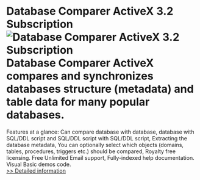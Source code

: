 # Database Comparer ActiveX 3.2 Subscription<br />![Database Comparer ActiveX 3.2 Subscription](https://mycommerce.akamaized.net/api/pimages/P300973457/BIG/300973457.JPG)<br />Database Comparer ActiveX compares and synchronizes databases structure (metadata) and table data for many popular databases.
Features at a glance:
Can compare database with database, database with SQL/DDL script and SQL/DDL script with SQL/DDL script,
Extracting the database metadata,
You can optionally select which objects (domains, tables, procedures, triggers etc.) should be compared,
Royalty free licensing. Free Unlimited Email support,
Fully-indexed help documentation. Visual Basic demos code.<br />[>> Detailed information](https://secure.shareit.com/shareit/product.html?productid=300973457&affiliateid=200057808)